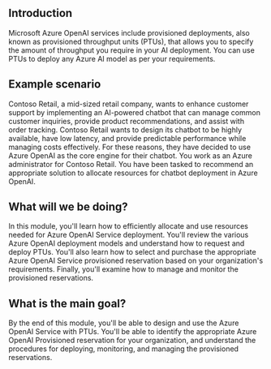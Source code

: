 
## Introduction

Microsoft Azure OpenAI services include provisioned deployments, also known as provisioned throughput units (PTUs), that allows you to specify the amount of throughput you require in your AI deployment. You can use PTUs to deploy any Azure AI model as per your requirements.

## Example scenario

Contoso Retail, a mid-sized retail company, wants to enhance customer support by implementing an AI-powered chatbot that can manage common customer inquiries, provide product recommendations, and assist with order tracking. Contoso Retail wants to design its chatbot to be highly available, have low latency, and provide predictable performance while managing costs effectively. For these reasons, they have decided to use Azure OpenAI as the core engine for their chatbot. You work as an Azure administrator for Contoso Retail. You have been tasked to recommend an appropriate solution to allocate resources for chatbot deployment in Azure OpenAI.

## What will we be doing?

In this module, you'll learn how to efficiently allocate and use resources needed for Azure OpenAI Service deployment. You'll review the various Azure OpenAI deployment models and understand how to request and deploy PTUs. You'll also learn how to select and purchase the appropriate Azure OpenAI Service provisioned reservation based on your organization's requirements. Finally, you'll examine how to manage and monitor the provisioned reservations.

## What is the main goal?

By the end of this module, you'll be able to design and use the Azure OpenAI Service with PTUs. You'll be able to identify the appropriate Azure OpenAI Provisioned reservation for your organization, and understand the procedures for deploying, monitoring, and managing the provisioned reservations.
